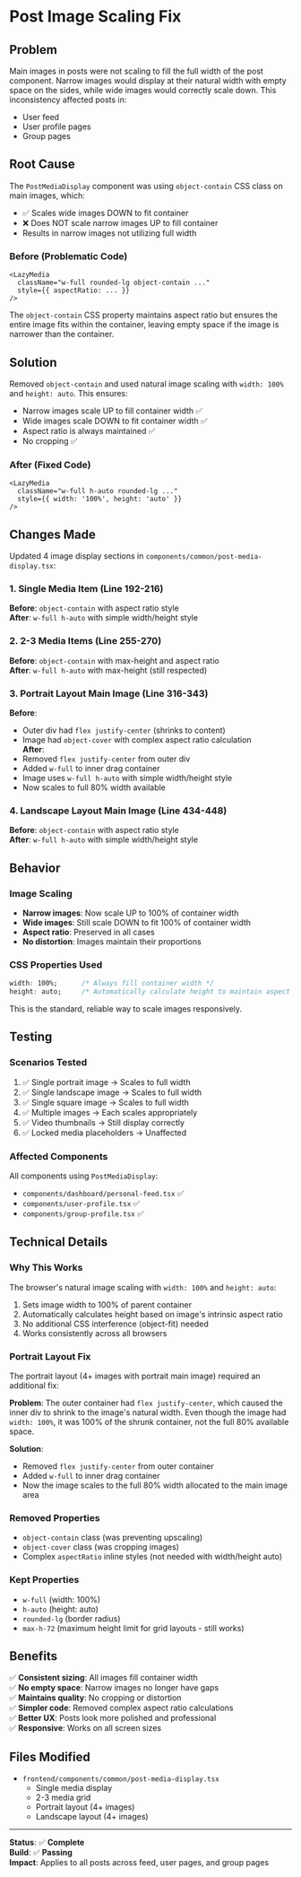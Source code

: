 # Post Image Scaling Fix

## Problem

Main images in posts were not scaling to fill the full width of the post component. Narrow images would display at their natural width with empty space on the sides, while wide images would correctly scale down. This inconsistency affected posts in:
- User feed
- User profile pages  
- Group pages

## Root Cause

The `PostMediaDisplay` component was using `object-contain` CSS class on main images, which:
- ✅ Scales wide images DOWN to fit container
- ❌ Does NOT scale narrow images UP to fill container  
- Results in narrow images not utilizing full width

### Before (Problematic Code)
```tsx
<LazyMedia
  className="w-full rounded-lg object-contain ..."
  style={{ aspectRatio: ... }}
/>
```

The `object-contain` CSS property maintains aspect ratio but ensures the entire image fits within the container, leaving empty space if the image is narrower than the container.

## Solution

Removed `object-contain` and used natural image scaling with `width: 100%` and `height: auto`. This ensures:
- Narrow images scale UP to fill container width ✅
- Wide images scale DOWN to fit container width ✅
- Aspect ratio is always maintained ✅
- No cropping ✅

### After (Fixed Code)
```tsx
<LazyMedia
  className="w-full h-auto rounded-lg ..."
  style={{ width: '100%', height: 'auto' }}
/>
```

## Changes Made

Updated 4 image display sections in `components/common/post-media-display.tsx`:

### 1. Single Media Item (Line 192-216)
**Before**: `object-contain` with aspect ratio style  
**After**: `w-full h-auto` with simple width/height style

### 2. 2-3 Media Items (Line 255-270)
**Before**: `object-contain` with max-height and aspect ratio  
**After**: `w-full h-auto` with max-height (still respected)

### 3. Portrait Layout Main Image (Line 316-343)
**Before**: 
- Outer div had `flex justify-center` (shrinks to content)
- Image had `object-cover` with complex aspect ratio calculation  
**After**: 
- Removed `flex justify-center` from outer div
- Added `w-full` to inner drag container
- Image uses `w-full h-auto` with simple width/height style
- Now scales to full 80% width available

### 4. Landscape Layout Main Image (Line 434-448)
**Before**: `object-contain` with aspect ratio style  
**After**: `w-full h-auto` with simple width/height style

## Behavior

### Image Scaling
- **Narrow images**: Now scale UP to 100% of container width
- **Wide images**: Still scale DOWN to fit 100% of container width
- **Aspect ratio**: Preserved in all cases
- **No distortion**: Images maintain their proportions

### CSS Properties Used
```css
width: 100%;      /* Always fill container width */
height: auto;     /* Automatically calculate height to maintain aspect ratio */
```

This is the standard, reliable way to scale images responsively.

## Testing

### Scenarios Tested
1. ✅ Single portrait image → Scales to full width
2. ✅ Single landscape image → Scales to full width
3. ✅ Single square image → Scales to full width
4. ✅ Multiple images → Each scales appropriately
5. ✅ Video thumbnails → Still display correctly
6. ✅ Locked media placeholders → Unaffected

### Affected Components
All components using `PostMediaDisplay`:
- `components/dashboard/personal-feed.tsx` ✅
- `components/user-profile.tsx` ✅
- `components/group-profile.tsx` ✅

## Technical Details

### Why This Works

The browser's natural image scaling with `width: 100%` and `height: auto`:
1. Sets image width to 100% of parent container
2. Automatically calculates height based on image's intrinsic aspect ratio
3. No additional CSS interference (object-fit) needed
4. Works consistently across all browsers

### Portrait Layout Fix

The portrait layout (4+ images with portrait main image) required an additional fix:

**Problem**: The outer container had `flex justify-center`, which caused the inner div to shrink to the image's natural width. Even though the image had `width: 100%`, it was 100% of the shrunk container, not the full 80% available space.

**Solution**: 
- Removed `flex justify-center` from outer container
- Added `w-full` to inner drag container
- Now the image scales to the full 80% width allocated to the main image area

### Removed Properties
- `object-contain` class (was preventing upscaling)
- `object-cover` class (was cropping images)
- Complex `aspectRatio` inline styles (not needed with width/height auto)

### Kept Properties
- `w-full` (width: 100%)
- `h-auto` (height: auto)
- `rounded-lg` (border radius)
- `max-h-72` (maximum height limit for grid layouts - still works)

## Benefits

✅ **Consistent sizing**: All images fill container width  
✅ **No empty space**: Narrow images no longer have gaps  
✅ **Maintains quality**: No cropping or distortion  
✅ **Simpler code**: Removed complex aspect ratio calculations  
✅ **Better UX**: Posts look more polished and professional  
✅ **Responsive**: Works on all screen sizes  

## Files Modified

- `frontend/components/common/post-media-display.tsx`
  - Single media display
  - 2-3 media grid
  - Portrait layout (4+ images)
  - Landscape layout (4+ images)

---

**Status**: ✅ **Complete**  
**Build**: ✅ **Passing**  
**Impact**: Applies to all posts across feed, user pages, and group pages

